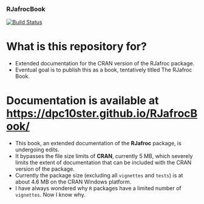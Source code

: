 ### RJafrocBook

[![Build Status](https://travis-ci.org/dpc10ster/RJafrocBook.svg?branch=master)](https://travis-ci.org/dpc10ster/RJafrocBook)

# What is this repository for? #
* Extended documentation for the CRAN version of the RJafroc package. 
* Eventual goal is to publish this as a book, tentatively titled The RJafroc Book.

# Documentation is available at https://dpc10ster.github.io/RJafrocBook/ #
* This book, an extended documentation of the __RJafroc__ package, is undergoing edits. 
* It bypasses the file size limits of __CRAN__, currently 5 MB, which severely limits the extent of  documentation that can be included with the CRAN version of the package.
* Currently the package size (excluding all `vignettes` and `tests`) is at about 4.6 MB on the CRAN Windows platform.
* I have always wondered why `R` packages have a limited number of `vignettes`. Now I know why.
